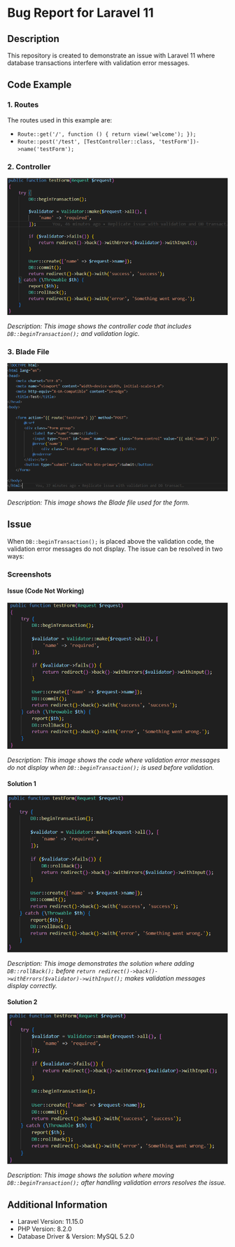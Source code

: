 # Bug Report for Laravel 11

## Description

This repository is created to demonstrate an issue with Laravel 11 where database transactions interfere with validation error messages.

## Code Example

### 1. Routes

The routes used in this example are:
- `Route::get('/', function () { return view('welcome'); });`
- `Route::post('/test', [TestController::class, 'testForm'])->name('testForm');`

### 2. Controller

![Controller Code](public/images/controller.png)

*Description: This image shows the controller code that includes `DB::beginTransaction();` and validation logic.*

### 3. Blade File

![Blade File](public/images/bladeView.png)

*Description: This image shows the Blade file used for the form.*

## Issue

When `DB::beginTransaction();` is placed above the validation code, the validation error messages do not display. The issue can be resolved in two ways:

### Screenshots

#### Issue (Code Not Working)

![Not Working Code](public/images/notWorking.png)

*Description: This image shows the code where validation error messages do not display when `DB::beginTransaction();` is used before validation.*

#### Solution 1

![Solution 1](public/images/solution2.png)

*Description: This image demonstrates the solution where adding `DB::rollBack();` before `return redirect()->back()->withErrors($validator)->withInput();` makes validation messages display correctly.*

#### Solution 2

![Solution 2](public/images/solution1.png)

*Description: This image shows the solution where moving `DB::beginTransaction();` after handling validation errors resolves the issue.*

## Additional Information

- Laravel Version: 11.15.0
- PHP Version: 8.2.0
- Database Driver & Version: MySQL 5.2.0
